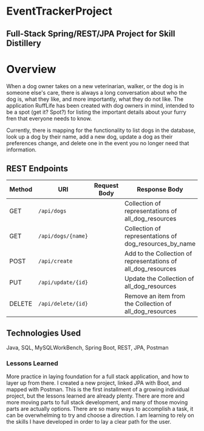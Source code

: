 # EventTrackerProject
## Full-Stack Spring/REST/JPA Project for Skill Distillery

# Overview
When a dog owner takes on a new veterinarian, walker, or the dog is in someone else's care, there is always a long conversation about who the dog is, what they like, and more importantly, what they do not like. The application RuffLife has been created with dog owners in mind, intended to be a spot (get it? Spot?) for listing the important details about your furry fren that everyone needs to know.

Currently, there is mapping for the functionality to list dogs in the database, look up a dog by their name, add a new dog, update a dog as their preferences change, and delete one in the event you no longer need that information.

## REST Endpoints

| Method | URI                | Request Body | Response Body |
|--------|--------------------|--------------|---------------|
| GET    | `/api/dogs`      |              | Collection of representations of all_dog_resources
| GET    | `/api/dogs/{name}`      |              | Collection of representations of dog_resources_by_name
| POST    | `/api/create`      |              | Add to the Collection of representations of all_dog_resources
| PUT    | `/api/update/{id}`      |              | Update the Collection of all_dog_resources
| DELETE    | `/api/delete/{id}`      |              | Remove an item from the Collection of all_dog_resources



## Technologies Used
Java, SQL, MySQLWorkBench, Spring Boot, REST, JPA, Postman

### Lessons Learned
More practice in laying foundation for a full stack application, and how to layer up from there. I created a new project, linked JPA with Boot, and mapped with Postman. This is the first installment of a growing individual project, but the lessons learned are already plenty. There are more and more moving parts to full stack development, and many of those moving parts are actually options. There are so many ways to accomplish a task, it can be overwhelming to try and choose a direction. I am learning to rely on the skills I have developed in order to lay a clear path for the user.
